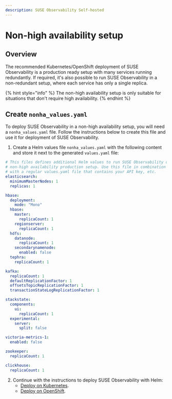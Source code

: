 ```yaml
---
description: SUSE Observability Self-hosted
---
```


# Non-high availability setup

## Overview

The recommended Kubernetes/OpenShift deployment of SUSE Observability is a production ready setup with many services running redundantly. If required, it's also possible to run SUSE Observability in a non-redundant setup, where each service has only a single replica.

{% hint style="info" %}
The non-high availability setup is only suitable for situations that don't require high availability.
{% endhint %}

## Create `nonha_values.yaml`

To deploy SUSE Observability in a non-high availability setup, you will need a `nonha_values.yaml` file. Follow the instructions below to create this file and use it for deployment of SUSE Observability.

1. Create a Helm values file `nonha_values.yaml` with the following content and store it next to the generated `values.yaml` file:

  ```yaml
  # This files defines additional Helm values to run SUSE Observability on a
  # non-high availability production setup. Use this file in combination
  # with a regular values.yaml file that contains your API key, etc.
  elasticsearch:
    minimumMasterNodes: 1
    replicas: 1

  hbase:
    deployment:
      mode: "Mono"
    hbase:
      master:
        replicaCount: 1
      regionserver:
        replicaCount: 1
    hdfs:
      datanode:
        replicaCount: 1
      secondarynamenode:
        enabled: false
    tephra:
      replicaCount: 1

  kafka:
    replicaCount: 1
    defaultReplicationFactor: 1
    offsetsTopicReplicationFactor: 1
    transactionStateLogReplicationFactor: 1

  stackstate:
    components:
      ui:
        replicaCount: 1
    experimental:
      server:
        split: false

  victoria-metrics-1:
    enabled: false

  zookeeper:
    replicaCount: 1

  clickhouse:
    replicaCount: 1
  ```

2. Continue with the instructions to deploy SUSE Observability with Helm:
   * [Deploy on Kubernetes](/setup/install-stackstate/kubernetes_openshift/kubernetes_install.md#deploy-suse-observability-with-helm).
   * [Deploy on OpenShift](/setup/install-stackstate/kubernetes_openshift/openshift_install.md#deploy-suse-observability-with-helm).

